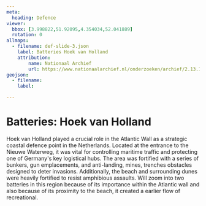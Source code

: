 ```yaml
---
meta:
  heading: Defence
viewer:
  bbox: [3.998822,51.92095,4.354034,52.041889]
  rotation: 0
allmaps:
  - filename: def-slide-3.json
    label: Batteries Hoek van Holland
    attribution:
        name: Nationaal Archief
        url: https://www.nationaalarchief.nl/onderzoeken/archief/2.13.167/invnr/277/file/NL-HaNA_2.13.167_277_10?eadID=2.13.167&unitID=277&query=
geojson:
  - filename: 
    label:

---
```


# Batteries: Hoek van Holland 

Hoek van Holland played a crucial role in the Atlantic Wall as a strategic coastal defence point in the Netherlands. Located at the entrance to the Nieuwe Waterweg, it was vital for controlling maritime traffic and protecting one of Germany's key logistical hubs. The area was fortified with a series of bunkers, gun emplacements, and anti-landing, mines, trenches obstacles designed to deter invasions. Additionally, the beach and surrounding dunes were heavily fortified to resist amphibious assaults.
Will zoom into two batteries in this region because of its importance within the Atlantic wall and also because of  its proximity to the beach, it created a earlier flow of recreational.
